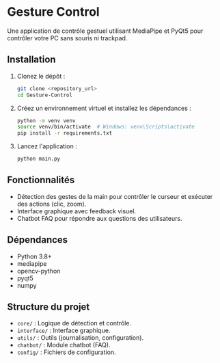 # Gesture Control

Une application de contrôle gestuel utilisant MediaPipe et PyQt5 pour contrôler votre PC sans souris ni trackpad.

## Installation

1. Clonez le dépôt :
   ```bash
   git clone <repository_url>
   cd Gesture-Control
   ```

2. Créez un environnement virtuel et installez les dépendances :
   ```bash
   python -m venv venv
   source venv/bin/activate  # Windows: venv\Scripts\activate
   pip install -r requirements.txt
   ```

3. Lancez l'application :
   ```bash
   python main.py
   ```

## Fonctionnalités

- Détection des gestes de la main pour contrôler le curseur et exécuter des actions (clic, zoom).
- Interface graphique avec feedback visuel.
- Chatbot FAQ pour répondre aux questions des utilisateurs.

## Dépendances

- Python 3.8+
- mediapipe
- opencv-python
- pyqt5
- numpy

## Structure du projet

- `core/` : Logique de détection et contrôle.
- `interface/` : Interface graphique.
- `utils/` : Outils (journalisation, configuration).
- `chatbot/` : Module chatbot (FAQ).
- `config/` : Fichiers de configuration.